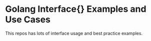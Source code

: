 # Golang Interface{} Examples and Use Cases

This repos has lots of interface usage and best practice examples.
